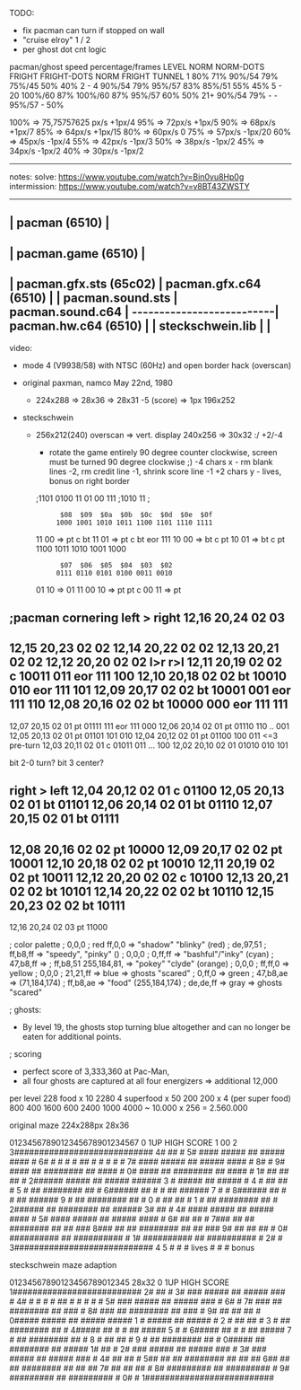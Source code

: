 
TODO:
  - fix pacman can turn if stopped on wall
  - "cruise elroy" 1 / 2
  - per ghost dot cnt logic

pacman/ghost speed percentage/frames
  LEVEL      NORM  NORM-DOTS  FRIGHT  FRIGHT-DOTS   NORM   FRIGHT	 TUNNEL
  1           80%	      71%   90%/54	    79%     75%/45      50%  	  40%
  2 - 4    90%/54	      79%   95%/57	    83%     85%/51      55%	    45%
  5 - 20	100%/60	      87%  100%/60      87%     95%/57      60%	    50%
  21+	     90%/54	      79%     -	         -      95%/57       -	    50%

100% => 75,75757625 px/s +1px/4
 95% => 72px/s +1px/5
 90% => 68px/s +1px/7
 85% => 64px/s +1px/15
 80% => 60px/s 0
 75% => 57px/s -1px/20
 60% => 45px/s -1px/4
 55% => 42px/s -1px/3
 50% => 38px/s -1px/2
 45% => 34px/s -1px/2
 40% => 30px/s -1px/2


----

notes:
  solve: https://www.youtube.com/watch?v=Bin0vu8Hp0g
  intermission: https://www.youtube.com/watch?v=v8BT43ZWSTY


---------------------------------------------------
| pacman (6510)                                    |
----------------------------------------------------
| pacman.game (6510)                               |
----------------------------------------------------
| pacman.gfx.sts (65c02)  | pacman.gfx.c64 (6510)  |
| pacman.sound.sts        | pacman.sound.c64       |
--------------------------| pacman.hw.c64 (6510)   |
| steckschwein.lib        |                        |
---------------------------------------------------

video:
  - mode 4 (V9938/58) with NTSC (60Hz) and open border hack (overscan)
  - original paxman, namco May 22nd, 1980
    - 224x288 => 28x36 => 28x31 -5 (score)    => 1px 196x252

  - steckschwein
    - 256x212(240) overscan => vert. display 240x256 => 30x32 :/ +2/-4
      - rotate the game entirely 90 degree counter clockwise, screen must be turned 90 degree clockwise ;)
      -4 chars x - rm blank lines -2, rm credit line -1, shrink score line -1
      +2 chars y - lives, bonus on right border

      ;1101 0100 11 01 00 111
      ;1010      11
      ;


                $08  $09  $0a  $0b  $0c  $0d  $0e  $0f
               1000 1001 1010 1011 1100 1101 1110 1111
      11 00 =>  pt                   c    bt
      11 01 =>  pt                   c    bt
            eor 111
      10 00 =>  bt              c    pt
      10 01 =>  bt              c    pt
                              1100 1011 1010 1001 1000

                $07  $06  $05  $04  $03  $02
               0111 0110 0101 0100 0011 0010
      01 10 =>
      01 11
      00 10 =>  pt   pt              c
      00 11 =>  pt



;pacman cornering
  left > right
  12,16  20,24 02 03
  ------------------
  12,15  20,23 02 02
  12,14  20,22 02 02
  12,13  20,21 02 02
  12,12  20,20 02 02                  l>r         r>l
  12,11  20,19 02 02  c       10011   011 eor 111 100
  12,10  20,18 02 02  bt      10010   010 eor 111 101
  12,09  20,17 02 02  bt      10001   001 eor 111 110
  12,08  20,16 02 02  bt      10000   000 eor 111 111
  ------------------
  12,07  20,15 02 01  pt      01111   111 eor 111 000
  12,06  20,14 02 01  pt      01110   110 ..      001
  12,05  20,13 02 01  pt      01101   101         010
  12,04  20,12 02 01  pt      01100   100         011 <=3 pre-turn
  12,03  20,11 02 01  c       01011   011 ...     100
  12,02  20,10 02 01          01010   010         101

  bit 2-0 turn?
  bit 3   center?

  right > left
  12,04  20,12 02 01  c       01100
  12,05  20,13 02 01  bt      01101
  12,06  20,14 02 01  bt      01110
  12,07  20,15 02 01  bt      01111
  ------------------
  12,08  20,16 02 02  pt      10000
  12,09  20,17 02 02  pt      10001
  12,10  20,18 02 02  pt      10010
  12,11  20,19 02 02  pt      10011
  12,12  20,20 02 02  c       10100
  12,13  20,21 02 02  bt      10101
  12,14  20,22 02 02  bt      10110
  12,15  20,23 02 02  bt      10111
  ------------------
  12,16  20,24 02 03  pt      11000


; color palette
; 0,0,0
; red ff,0,0   => "shadow" "blinky" (red)
; de,97,51
; ff,b8,ff     => "speedy", "pinky" ()
; 0,0,0
; 0,ff,ff      => "bashful"/"inky" (cyan)
; 47,b8,ff  =>
; ff,b8,51  255,184,81, => "pokey" "clyde" (orange)
; 0,0,0
; ff,ff,0   => yellow
; 0,0,0
; 21,21,ff  => blue => ghosts "scared"
; 0,ff,0    => green
; 47,b8,ae  =>        (71,184,174)
; ff,b8,ae  => "food" (255,184,174)
; de,de,ff  => gray => ghosts "scared"

; ghosts:
  -  By level 19, the ghosts stop turning blue altogether and can no longer be eaten for additional points.

; scoring
  - perfect score of 3,333,360 at Pac-Man,
  -  all four ghosts are captured at all four energizers => additional 12,000

  per level
    228 food      x 10                    2280
      4 superfood x 50                     200
    200           x 4 (per super food)     800
    400                                   1600
    600                                   2400
   1000                                   4000
   ~ 10.000 x 256 = 2.560.000


original maze 224x288px 28x36

 0123456789012345678901234567
0  1UP   HIGH SCORE
1    00
2
3############################
4#            ##            #
5# #### ##### ## ##### #### #
6# #  # #   # ## #   # #  # #
7# #### ##### ## ##### #### #
8#                          #
9# #### ## ######## ## #### #
0# #### ## ######## ## #### #
1#      ##    ##    ##      #
2###### ##### ## ##### ######
3     # ##### ## ##### #
4     # ##          ## #
5     # ## ######## ## #
6###### ## #      # ## ######
7          #      #
8###### ## #      # ## ######
9     # ## ######## ## #
0     # ##          ## #
1     # ## ######## ## #
2###### ## ######## ## ######
3#            ##            #
4# #### ##### ## ##### #### #
5# #### ##### ## ##### #### #
6#   ##                ##   #
7### ## ## ######## ## ## ###
8### ## ## ######## ## ## ###
9#      ##    ##    ##      #
0# ########## ## ########## #
1# ########## ## ########## #
2#                          #
3############################
4
5 # # # lives     # # # bonus

steckschwein maze adaption

 01234567890123456789012345   28x32
0  1UP   HIGH SCORE
1##########################
2#           ##           #
3# ### ##### ## ##### ### #
4# # # #   # ## #   # # # #
5# ### ##### ## ##### ### #
6#                        #
7# ### ## ######## ## ### #
8# ### ## ######## ## ### #
9#     ##    ##    ##     #
0##### ##### ## ##### #####
1    # ##### ## ##### #
2    # ##          ## #
3    # ## ######## ## #
4##### ## #      # ## #####
5         #      #
6##### ## #      # ## #####
7    # ## ######## ## #
8    # ##          ## #
9    # ## ######## ## #
0##### ## ######## ## #####
1#           ##           #
2# ### ##### ## ##### ### #
3# ### ##### ## ##### ### #
4#  ##                ##  #
5## ## ## ######## ## ## ##
6## ## ## ######## ## ## ##
7#     ##    ##    ##     #
8# ######### ## ######### #
9# ######### ## ######### #
0#                        #
1##########################
